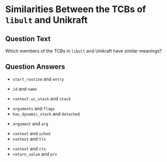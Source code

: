 # Similarities Between the TCBs of `libult` and Unikraft

## Question Text

Which members of the TCBs in `libult` and Unikraft have similar meanings?

## Question Answers

+ `start_routine` and `entry`
- `id` and `name`
+ `context.uc_stack` and `stack`
- `arguments` and `flags`
- `has_dynamic_stack` and `detached`
+ `argument` and `arg`
- `context` and `sched`
- `context` and `tls`
+ `context` and `ctx`
+ `return_value` and `prv`
